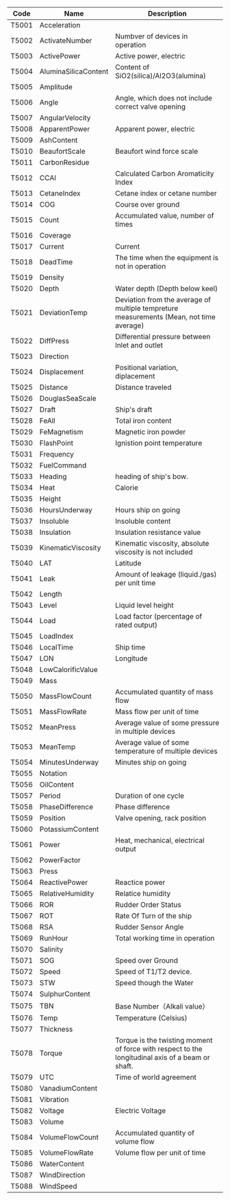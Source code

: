 | Code  	| Name                 	| Description                                                                                      	|
|-------	|----------------------	|--------------------------------------------------------------------------------------------------	|
| T5001 	| Acceleration         	|                                                                                                  	|
| T5002 	| ActivateNumber       	| Numbver of devices in operation                                                                  	|
| T5003 	| ActivePower          	| Active power, electric                                                                           	|
| T5004 	| AluminaSilicaContent 	| Content of SiO2(silica)/Al2O3(alumina)                                                           	|
| T5005 	| Amplitude            	|                                                                                                  	|
| T5006 	| Angle                	| Angle, which does not include correct valve opening                                              	|
| T5007 	| AngularVelocity      	|                                                                                                  	|
| T5008 	| ApparentPower        	| Apparent power, electric                                                                         	|
| T5009 	| AshContent           	|                                                                                                  	|
| T5010 	| BeaufortScale        	| Beaufort wind force scale                                                                        	|
| T5011 	| CarbonResidue        	|                                                                                                  	|
| T5012 	| CCAI                 	| Calculated Carbon Aromaticity Index                                                              	|
| T5013 	| CetaneIndex          	| Cetane index or cetane number                                                                    	|
| T5014 	| COG                  	| Course over ground                                                                               	|
| T5015 	| Count                	| Accumulated value, number of times                                                               	|
| T5016 	| Coverage             	|                                                                                                  	|
| T5017 	| Current              	| Current                                                                                          	|
| T5018 	| DeadTime             	| The time when the equipment is not in operation                                                  	|
| T5019 	| Density              	|                                                                                                  	|
| T5020 	| Depth                	| Water depth (Depth below keel)                                                                   	|
| T5021 	| DeviationTemp        	| Deviation from the average of multiple tempreture measurements (Mean, not time average)          	|
| T5022 	| DiffPress            	| Differential pressure  between lnlet and outlet                                                  	|
| T5023 	| Direction            	|                                                                                                  	|
| T5024 	| Displacement         	| Positional variation, diplacement                                                                	|
| T5025 	| Distance             	| Distance traveled                                                                                	|
| T5026 	| DouglasSeaScale      	|                                                                                                  	|
| T5027 	| Draft                	| Ship's draft                                                                                     	|
| T5028 	| FeAll                	| Total iron content                                                                               	|
| T5029 	| FeMagnetism          	| Magnetic iron powder                                                                             	|
| T5030 	| FlashPoint           	| Ignistion point temperature                                                                      	|
| T5031 	| Frequency            	|                                                                                                  	|
| T5032 	| FuelCommand          	|                                                                                                  	|
| T5033 	| Heading              	| heading of ship's bow.                                                                           	|
| T5034 	| Heat                 	| Calorie                                                                                          	|
| T5035 	| Height               	|                                                                                                  	|
| T5036 	| HoursUnderway        	| Hours ship on going                                                                              	|
| T5037 	| Insoluble            	| Insoluble content                                                                                	|
| T5038 	| Insulation           	| Insulation resistance value                                                                      	|
| T5039 	| KinematicViscosity   	| Kinematic viscosity, absolute viscosity is not included                                          	|
| T5040 	| LAT                  	| Latitude                                                                                         	|
| T5041 	| Leak                 	| Amount of leakage (liquid./gas) per unit time                                                    	|
| T5042 	| Length               	|                                                                                                  	|
| T5043 	| Level                	| Liquid level height                                                                              	|
| T5044 	| Load                 	| Load factor (percentage of rated output)                                                         	|
| T5045 	| LoadIndex            	|                                                                                                  	|
| T5046 	| LocalTime            	| Ship time                                                                                        	|
| T5047 	| LON                  	| Longitude                                                                                        	|
| T5048 	| LowCalorificValue    	|                                                                                                  	|
| T5049 	| Mass                 	|                                                                                                  	|
| T5050 	| MassFlowCount        	| Accumulated quantity of mass flow                                                                	|
| T5051 	| MassFlowRate         	| Mass flow per unit of time                                                                       	|
| T5052 	| MeanPress            	| Average value of some pressure in multiple devices                                               	|
| T5053 	| MeanTemp             	| Average value of some temperature of multiple devices                                            	|
| T5054 	| MinutesUnderway      	| Minutes ship on going                                                                            	|
| T5055 	| Notation             	|                                                                                                  	|
| T5056 	| OilContent           	|                                                                                                  	|
| T5057 	| Period               	| Duration of one cycle                                                                            	|
| T5058 	| PhaseDifference      	| Phase difference                                                                                 	|
| T5059 	| Position             	| Valve opening, rack position                                                                     	|
| T5060 	| PotassiumContent     	|                                                                                                  	|
| T5061 	| Power                	| Heat, mechanical, electrical output                                                              	|
| T5062 	| PowerFactor          	|                                                                                                  	|
| T5063 	| Press                	|                                                                                                  	|
| T5064 	| ReactivePower        	| Reactice power                                                                                   	|
| T5065 	| RelativeHumidity     	| Relatice humidity                                                                                	|
| T5066 	| ROR                  	| Rudder Order Status                                                                              	|
| T5067 	| ROT                  	| Rate Of Turn of the ship                                                                         	|
| T5068 	| RSA                  	| Rudder Sensor Angle                                                                              	|
| T5069 	| RunHour              	| Total working time in operation                                                                  	|
| T5070 	| Salinity             	|                                                                                                  	|
| T5071 	| SOG                  	| Speed over Ground                                                                                	|
| T5072 	| Speed                	| Speed of T1/T2 device.                                                                           	|
| T5073 	| STW                  	| Speed though the Water                                                                           	|
| T5074 	| SulphurContent       	|                                                                                                  	|
| T5075 	| TBN                  	| Base Number（Alkali value）                                                                      	|
| T5076 	| Temp                 	| Temperature (Celsius)                                                                            	|
| T5077 	| Thickness            	|                                                                                                  	|
| T5078 	| Torque               	| Torque is the twisting moment of force with respect to the longitudinal axis of a beam or shaft. 	|
| T5079 	| UTC                  	| Time of world agreement                                                                          	|
| T5080 	| VanadiumContent      	|                                                                                                  	|
| T5081 	| Vibration            	|                                                                                                  	|
| T5082 	| Voltage              	| Electric Voltage                                                                                 	|
| T5083 	| Volume               	|                                                                                                  	|
| T5084 	| VolumeFlowCount      	| Accumulated quantity of volume flow                                                              	|
| T5085 	| VolumeFlowRate       	| Volume flow per unit of time                                                                     	|
| T5086 	| WaterContent         	|                                                                                                  	|
| T5087 	| WindDirection        	|                                                                                                  	|
| T5088 	| WindSpeed            	|                                                                                                  	|